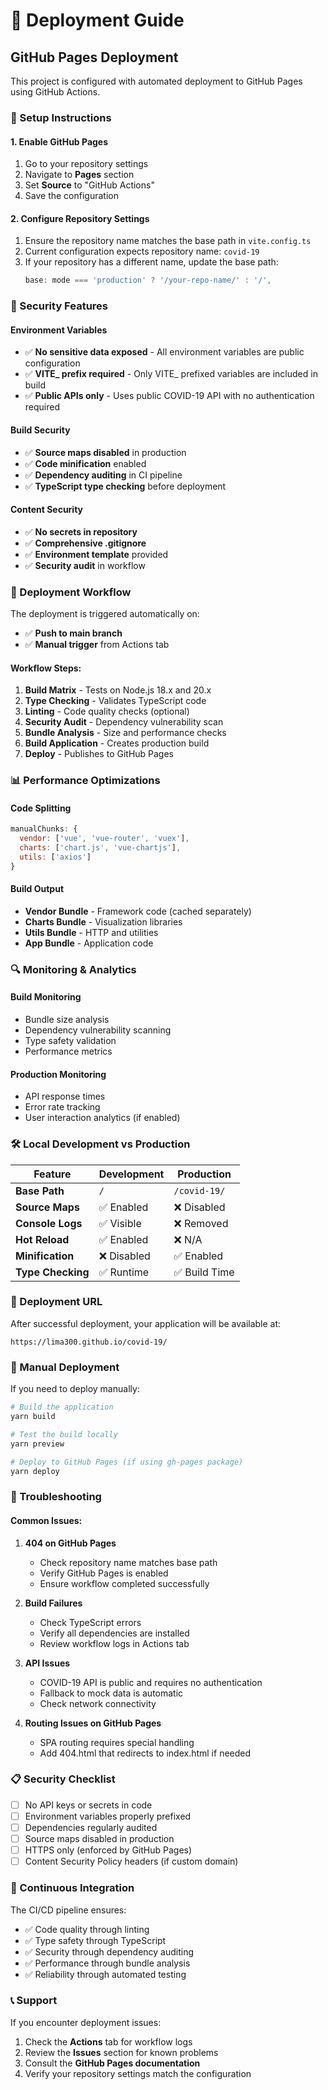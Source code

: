 # 🚀 Deployment Guide

## GitHub Pages Deployment

This project is configured with automated deployment to GitHub Pages using GitHub Actions.

### 🔧 Setup Instructions

#### 1. Enable GitHub Pages

1. Go to your repository settings
2. Navigate to **Pages** section
3. Set **Source** to "GitHub Actions"
4. Save the configuration

#### 2. Configure Repository Settings

1. Ensure the repository name matches the base path in `vite.config.ts`
2. Current configuration expects repository name: `covid-19`
3. If your repository has a different name, update the base path:
   ```typescript
   base: mode === 'production' ? '/your-repo-name/' : '/',
   ```

### 🔐 Security Features

#### Environment Variables

- ✅ **No sensitive data exposed** - All environment variables are public configuration
- ✅ **VITE\_ prefix required** - Only VITE\_ prefixed variables are included in build
- ✅ **Public APIs only** - Uses public COVID-19 API with no authentication required

#### Build Security

- ✅ **Source maps disabled** in production
- ✅ **Code minification** enabled
- ✅ **Dependency auditing** in CI pipeline
- ✅ **TypeScript type checking** before deployment

#### Content Security

- ✅ **No secrets in repository**
- ✅ **Comprehensive .gitignore**
- ✅ **Environment template** provided
- ✅ **Security audit** in workflow

### 🚦 Deployment Workflow

The deployment is triggered automatically on:

- ✅ **Push to main branch**
- ✅ **Manual trigger** from Actions tab

#### Workflow Steps:

1. **Build Matrix** - Tests on Node.js 18.x and 20.x
2. **Type Checking** - Validates TypeScript code
3. **Linting** - Code quality checks (optional)
4. **Security Audit** - Dependency vulnerability scan
5. **Bundle Analysis** - Size and performance checks
6. **Build Application** - Creates production build
7. **Deploy** - Publishes to GitHub Pages

### 📊 Performance Optimizations

#### Code Splitting

```javascript
manualChunks: {
  vendor: ['vue', 'vue-router', 'vuex'],
  charts: ['chart.js', 'vue-chartjs'],
  utils: ['axios']
}
```

#### Build Output

- **Vendor Bundle** - Framework code (cached separately)
- **Charts Bundle** - Visualization libraries
- **Utils Bundle** - HTTP and utilities
- **App Bundle** - Application code

### 🔍 Monitoring & Analytics

#### Build Monitoring

- Bundle size analysis
- Dependency vulnerability scanning
- Type safety validation
- Performance metrics

#### Production Monitoring

- API response times
- Error rate tracking
- User interaction analytics (if enabled)

### 🛠️ Local Development vs Production

| Feature           | Development | Production    |
| ----------------- | ----------- | ------------- |
| **Base Path**     | `/`         | `/covid-19/`  |
| **Source Maps**   | ✅ Enabled  | ❌ Disabled   |
| **Console Logs**  | ✅ Visible  | ❌ Removed    |
| **Hot Reload**    | ✅ Enabled  | ❌ N/A        |
| **Minification**  | ❌ Disabled | ✅ Enabled    |
| **Type Checking** | ✅ Runtime  | ✅ Build Time |

### 🎯 Deployment URL

After successful deployment, your application will be available at:

```
https://lima300.github.io/covid-19/
```

### 🔧 Manual Deployment

If you need to deploy manually:

```bash
# Build the application
yarn build

# Test the build locally
yarn preview

# Deploy to GitHub Pages (if using gh-pages package)
yarn deploy
```

### 🚨 Troubleshooting

#### Common Issues:

1. **404 on GitHub Pages**

   - Check repository name matches base path
   - Verify GitHub Pages is enabled
   - Ensure workflow completed successfully

2. **Build Failures**

   - Check TypeScript errors
   - Verify all dependencies are installed
   - Review workflow logs in Actions tab

3. **API Issues**

   - COVID-19 API is public and requires no authentication
   - Fallback to mock data is automatic
   - Check network connectivity

4. **Routing Issues on GitHub Pages**
   - SPA routing requires special handling
   - Add 404.html that redirects to index.html if needed

### 📋 Security Checklist

- [ ] No API keys or secrets in code
- [ ] Environment variables properly prefixed
- [ ] Dependencies regularly audited
- [ ] Source maps disabled in production
- [ ] HTTPS only (enforced by GitHub Pages)
- [ ] Content Security Policy headers (if custom domain)

### 🔄 Continuous Integration

The CI/CD pipeline ensures:

- ✅ Code quality through linting
- ✅ Type safety through TypeScript
- ✅ Security through dependency auditing
- ✅ Performance through bundle analysis
- ✅ Reliability through automated testing

### 📞 Support

If you encounter deployment issues:

1. Check the **Actions** tab for workflow logs
2. Review the **Issues** section for known problems
3. Consult the **GitHub Pages documentation**
4. Verify your repository settings match the configuration
